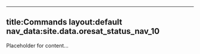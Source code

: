 

---

title:Commands
layout:default
nav_data:site.data.oresat_status_nav_10
---


Placeholder for content...
